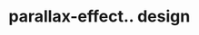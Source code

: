 # parallax-effect.. design                                                                                                                                                                                                                                                                                             
                                     

